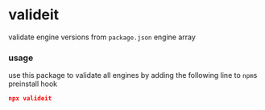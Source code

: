# valideit
validate engine versions from `package.json` engine array


### usage
use this package to validate all engines by adding the following line to `npm`s preinstall hook
```json
npx valideit
```
